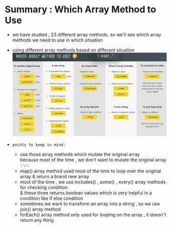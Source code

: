 #  Summary : Which Array Method to Use

- we have studied , 23 different array methods. so we'll see which array methods we need to use in which situation 

- using different array methods based on different situation
    ![cheatsheet of 23 array methods](../notes-pics/11-module/26-lecture/cheat-sheet.jpg)

- `points to keep in mind` : 
    - use those array methods which mutate the original array <br>
        because most of the time , we don't want to mutate the original array 💡💡💡
    - map() array method used most of the time to loop over the original array & return a brand new array
    - most of the time , we use includes() , some() , every() array methods for checking condition <br>
        & these three returns boolean values which is very helpful in a condition like if else condition
    - sometimes we want to transform an array into a string , so we use join() array method
    - forEach() array method only used for looping on the array , it doesn't return any thing 
